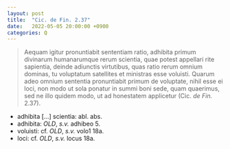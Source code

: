 ```yaml
---
layout: post
title:  "Cic. de Fin. 2.37"
date:   2022-05-05 20:00:00 +0900
categories: Q
---
```

>Aequam igitur pronuntiabit sententiam ratio, adhibita primum divinarum
humanarumque rerum scientia, quae potest appellari
rite sapientia, deinde adiunctis virtutibus, quas ratio
rerum omnium dominas, tu voluptatum satellites et
ministras esse voluisti. Quarum adeo omnium sententia
pronuntiabit primum de voluptate, nihil esse ei loci,
non modo ut sola ponatur in summi boni sede, quam
quaerimus, sed ne illo quidem modo, ut ad honestatem
applicetur (Cic. *de Fin.* 2.37).

 - adhibita [...] scientia: abl. abs.
 - adhibita: *OLD*, *s.v.* adhibeo 5.
 - voluisti: cf. *OLD*, *s.v.* volo1 18a.
 - loci: cf. *OLD*, *s.v.* locus 18a.